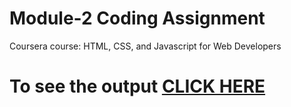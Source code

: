 

# Module-2 Coding Assignment

Coursera course: HTML, CSS, and Javascript for Web Developers

# To see the output [CLICK HERE](https://ovodeadshot.github.io/CourseraWeb.github.io//Assignments/module1/index.html)

